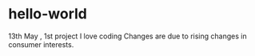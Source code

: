 # hello-world
13th  May , 1st project 
I love coding
Changes are due to rising changes in consumer interests. 
